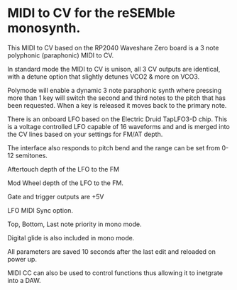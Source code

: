 # MIDI to CV for the reSEMble monosynth.

This MIDI to CV based on the RP2040 Waveshare Zero board is a 3 note polyphonic (paraphonic) MIDI to CV.

In standard mode the MIDI to CV is unison, all 3 CV outputs are identical, with a detune option that slightly detunes VCO2 & more on VCO3.

Polymode will enable a dynamic 3 note paraphonic synth where pressing more than 1 key will switch the second and third notes to the pitch that has been requested. When a key is released it moves back to the primary note.

There is an onboard LFO based on the Electric Druid TapLFO3-D chip. 
This is a voltage controlled LFO capable of 16 waveforms and and is merged into the CV lines based on your settings for FM/AT depth.

The interface also responds to pitch bend and the range can be set from 0-12 semitones.

Aftertouch depth of the LFO to the FM

Mod Wheel depth of the LFO to the FM.

Gate and trigger outputs are +5V

LFO MIDI Sync option.

Top, Bottom, Last note priority in mono mode.

Digital glide is also included in mono mode.

All parameters are saved 10 seconds after the last edit and reloaded on power up.

MIDI CC can also be used to control functions thus allowing it to inetgrate into a DAW.


